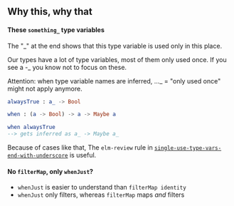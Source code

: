 ## Why this, why that

#### These `something_` type variables

The "_" at the end shows that this type variable is used only in this place.

Our types have a lot of type variables, most of them only used once.
If you see a -_ you know not to focus on these.

Attention: when type variable names are inferred, ..._ = "only used once" might not apply anymore.

```elm
alwaysTrue : a_ -> Bool

when : (a -> Bool) -> a -> Maybe a

when alwaysTrue
--> gets inferred as a_ -> Maybe a_
```

Because of cases like that, The `elm-review` rule in [`single-use-type-vars-end-with-underscore`](https://package.elm-lang.org/packages/lue-bird/elm-review-single-use-type-vars-end-with-underscore/latest/) is useful.

#### No `filterMap`, only `whenJust`?

- `whenJust` is easier to understand than `filterMap identity`
- `whenJust` only filters, whereas `filterMap` maps _and_ filters
